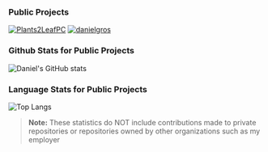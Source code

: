
### Public Projects
[![Plants2LeafPC](https://github-readme-stats.vercel.app/api/pin/?username=danielgros&repo=Plants2LeafPC&description_lines_count=5)](https://github.com/danielgros/Plants2LeafPC)
[![danielgros](https://github-readme-stats.vercel.app/api/pin/?username=danielgros&repo=danielgros&description_lines_count=5)](https://github.com/danielgros/danielgros)


### Github Stats for Public Projects
![Daniel's GitHub stats](https://github-readme-stats.vercel.app/api?username=danielgros&show=reviews,prs_merged&show_icons=true&include_all_commits=true&disable_animations=true)


### Language Stats for Public Projects
![Top Langs](https://github-readme-stats.vercel.app/api/top-langs/?username=danielgros&langs_count=20&layout=compact&size_weight=0&count_weight=1)


> **Note:**
> These statistics do NOT include contributions made to private repositories or repositories owned by other organizations such as my employer

<!--
**danielgros/danielgros** is a ✨ _special_ ✨ repository because its `README.md` (this file) appears on your GitHub profile.

Here are some ideas to get you started:

- 🔭 I’m currently working on ...
- 🌱 I’m currently learning ...
- 👯 I’m looking to collaborate on ...
- 🤔 I’m looking for help with ...
- 💬 Ask me about ...
- 📫 How to reach me: ...
- 😄 Pronouns: ...
- ⚡ Fun fact: ...
-->

